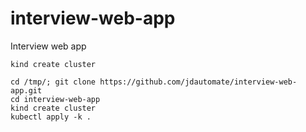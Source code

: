 # interview-web-app
Interview web app


```
kind create cluster
```
```
cd /tmp/; git clone https://github.com/jdautomate/interview-web-app.git
cd interview-web-app
kind create cluster
kubectl apply -k .
```
